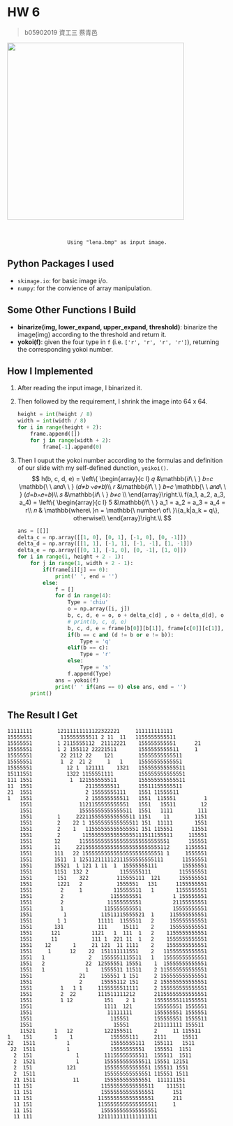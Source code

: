# HW 6

> b05902019 資工三 蔡青邑 

<img src="/Users/Njceties/Secrets/NTU Courses/NTU fifth semester/Computer Vision I/hw/hw4/lena.bmp" width=405px height=405px/>

​	<center>`Using "lena.bmp" as input image.`</center>

## Python Packages I used

- `skimage.io`: for basic image i/o.
- `numpy`: for the convience of array manipulation.

## Some Other Functions I Build

- **binarize(img, lower_expand, upper_expand, threshold)**: binarize the image(img) according to the threshold and return it.
- **yokoi(f)**: given the four type in `f` (i.e. `['r', 'r', 'r', 'r']`), returning the corresponding yokoi number.

<div style="page-break-after: always;"></div>

## How I Implemented

1. After reading the input image, I binarized it.

2. Then followed by the requirement, I shrink the image into 64 x 64.

   ```python
   height = int(height / 8)
   width = int(width / 8)
   for i in range(height + 2):
       frame.append([])
       for j in range(width + 2):
           frame[-1].append(0)
   ```

3. Then I ouput the yokoi number according to the formulas and definition of our slide with my self-defined dunction, `yoikoi()`.
   $$
   h(b, c, d, e) = 
   \left\{
   \begin{array}{c l}
        𝑞    &\mathbb{𝑖𝑓\ \ } 𝑏=𝑐 \mathbb{\ \ 𝑎𝑛𝑑\ \ } (𝑑≠𝑏 ∨𝑒≠𝑏)\\
        𝑟    &\mathbb{𝑖𝑓\ \ } 𝑏=𝑐 \mathbb{\ \ 𝑎𝑛𝑑\ \ } (𝑑=𝑏∧𝑒=𝑏)\\
        𝑠    &\mathbb{𝑖𝑓\ \ } 𝑏≠𝑐 \\
   \end{array}\right.\\
   f(a_1, a_2, a_3, a_4) = 
   \left\{
   \begin{array}{c l}
        5    &\mathbb{𝑖𝑓\ \ } a_1 = a_2 = a_3 = a_4 = r\\
        𝑛 & \mathbb{where\ }n = \mathbb{\ number\ of\ }\{a_k|a_k = q\}, otherwise\\
   \end{array}\right.\\
   $$


   ```python
   ans = [[]]
   delta_c = np.array([[1, 0], [0, 1], [-1, 0], [0, -1]])
   delta_d = np.array([[1, 1], [-1, 1], [-1, -1], [1, -1]])
   delta_e = np.array([[0, 1], [-1, 0], [0, -1], [1, 0]])
   for i in range(1, height + 2 - 1):
       for j in range(1, width + 2 - 1):
           if(frame[i][j] == 0):
               print(' ', end = '')
           else:
               f = []
               for d in range(4):
                   Type = 'chiu'
                   o = np.array([i, j])
                   b, c, d, e = o, o + delta_c[d] , o + delta_d[d], o + delta_e[d]
                   # print(b, c, d, e)
                   b, c, d, e = frame[b[0]][b[1]], frame[c[0]][c[1]], frame[d[0]][d[1]], frame[e[0]][e[1]]
                   if(b == c and (d != b or e != b)):
                       Type = 'q'
                   elif(b == c):
                       Type = 'r'
                   else:
                       Type = 's'
                   f.append(Type)
               ans = yokoi(f)
               print(' ' if(ans == 0) else ans, end = '')
       print()
   ```

<div style="page-break-after: always;"></div>

## The Result I Get

```
11111111        12111111111122322221     111111111111           
15555551         115555555511 2 11  11   1155555555511          
15555551        1 2115555112  21112221    155555555551      21  
15555551        1 2 155112 22221511       1555555555511     1   
15555551         22 2112 22    121        15555555555511        
15555551         1  2  21 2     1   1     15555555555551        
15555551           12 1  121111    1321   155555555555511       
15111551           1322 1155551111        155555555555551       
111 1551            1  121555555511       155555555555511       
11  1551                 21155555511      15511155555511        
21  1551                 2 15555555111    1551 11555511         
1   1551                 2 155555555511   1551  115551         1
    1551               1121155555555551   1551   15511        12
    1551               15555555555555511  1551   1111        111
    1551        1     2221155555555555511 1151    11        1151
    1551        2    22 1 1555555555555511 151  11111       1551
    1551        2    1   11555555555555551 151 115551      11551
    1551        2       11555555555555555111511155511     115551
    1551       12      11555555555555555555555555551      155551
    1551       11     221555555555555555555555555112     1155551
    1551       111   22 15555555555555555555555551 1     1555551
    1551       1511  1 125112111112111555555555111      11555551
    1551       15521  1 121 1 11  1  15555555111        15555551
    1551       1151  132 2          1155555111         115555551
    1551        151    322         115555111  121      155555551
    1551        1221   2           1555551   131      1155555551
    1551         2     1          115555511   1       1155555551
    1551         2               1155555551          1 155555551
    1551         2              11555555551          21155555551
    1551         1             115555555551          15555555551
    1551          1           11511115555521  1     115555555551
    1551        1 1          11111  1155511   2     155555555551
    1551       131           111     15111    2     155555555551
    1551      121          1121   1  111  1   2    1155555555551
    1551      11           111 1  221 11  1   2    1555555555551
    1551    12       1     21 121  11 1111    2    1555555555551
    1551     1      12    22  151111111551    2   11555555555551
    1551   1              2   1555551115511   1   15555555555551
    1551   2             22  12555551 15551    1  15555555555551
    1551   1             1    1555511 11511    2 115555555555551
    1551               21     155551 1 151     2 155555555555551
    1551               2      15555112 151     2 155555555555551
    1551         1   1 1     1155555511111     2 155555555555551
    1551         2  22       111511111212      21155555555555551
    1551         1 12          151    2 1      15555555111555551
    1551                       1111  121       155555551 1555551
    1551                        11111111       155555551 1555551
    1551                         115551        155555551 1555511
    1551                          15551        211111111 155511 
    11521      1   12          122155511       2     11 115511  
1    151       1    1            155555111     2111     15511   
22   1511          1             15555555111   155111   1511    
 22  1511          1             15555555551   155551  1151     
  2  151              1        11155555555511  155511  1511     
  2  1521             1        155555555555511 15551 12151      
  2  151           121         155555555555551 155511 1551      
  2  1511                      155555555555551 115551 1511      
  21 1511            11        155555555555551  111111151       
  11 151                      11555555555555511    111511       
  11 151                      15555555555555551      151        
  11 151                     115555555555555551      211        
  11 151                     1155555555555555511     1          
  11 151                      155555555555555551                
  11 111                     1211111111111111111                
```
